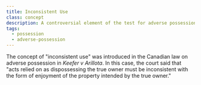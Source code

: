 ```yaml
---
title: Inconsistent Use
class: concept
description: A controversial element of the test for adverse possession.
tags:
  - possession
  - adverse-possession
---
```


The concept of "inconsistent use" was introduced in the Canadian law on adverse possession in *Keefer v Arillota*. In this case, the court said that "acts relied on as dispossessing the true owner must be inconsistent with the form of enjoyment of the property intended by the true owner."
